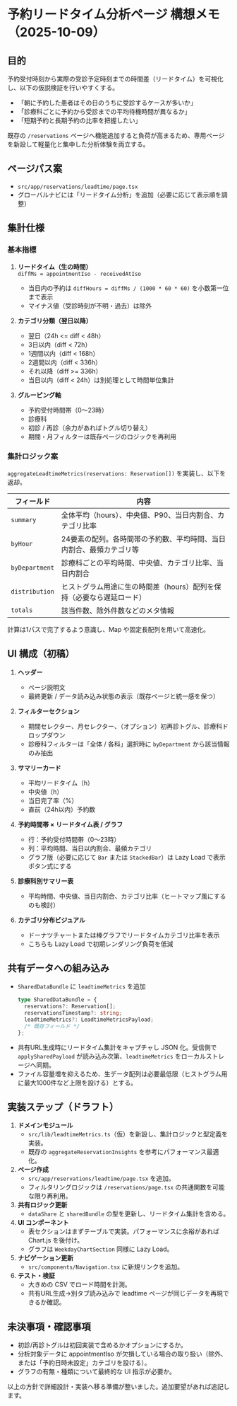 # 予約リードタイム分析ページ 構想メモ（2025-10-09）

## 目的

予約受付時刻から実際の受診予定時刻までの時間差（リードタイム）を可視化し、以下の仮説検証を行いやすくする。

- 「朝に予約した患者はその日のうちに受診するケースが多いか」
- 「診療科ごとに予約から受診までの平均待機時間が異なるか」
- 「短期予約と長期予約の比率を把握したい」

既存の `/reservations` ページへ機能追加すると負荷が高まるため、専用ページを新設して軽量化と集中した分析体験を両立する。

## ページパス案

- `src/app/reservations/leadtime/page.tsx`
- グローバルナビには「リードタイム分析」を追加（必要に応じて表示順を調整）

## 集計仕様

### 基本指標

1. **リードタイム（生の時間）**  
   `diffMs = appointmentIso - receivedAtIso`
   - 当日内の予約は `diffHours = diffMs / (1000 * 60 * 60)` を小数第一位まで表示
   - マイナス値（受診時刻が不明・過去）は除外

2. **カテゴリ分類（翌日以降）**
   - 翌日（24h <= diff < 48h）
   - 3日以内（diff < 72h）
   - 1週間以内（diff < 168h）
   - 2週間以内（diff < 336h）
   - それ以降（diff >= 336h）
   - 当日以内（diff < 24h）は別処理として時間単位集計

3. **グルーピング軸**
   - 予約受付時間帯（0〜23時）
   - 診療科
   - 初診 / 再診（余力があればトグル切り替え）
   - 期間・月フィルターは既存ページのロジックを再利用

### 集計ロジック案

`aggregateLeadtimeMetrics(reservations: Reservation[])` を実装し、以下を返却。

| フィールド     | 内容                                                                  |
| -------------- | --------------------------------------------------------------------- |
| `summary`      | 全体平均（hours）、中央値、P90、当日内割合、カテゴリ比率              |
| `byHour`       | 24要素の配列。各時間帯の予約数、平均時間、当日内割合、最頻カテゴリ等  |
| `byDepartment` | 診療科ごとの平均時間、中央値、カテゴリ比率、当日内割合                |
| `distribution` | ヒストグラム用途に生の時間差（hours）配列を保持（必要なら遅延ロード） |
| `totals`       | 該当件数、除外件数などのメタ情報                                      |

計算は1パスで完了するよう意識し、Map や固定長配列を用いて高速化。

## UI 構成（初稿）

1. **ヘッダー**
   - ページ説明文
   - 最終更新 / データ読み込み状態の表示（既存ページと統一感を保つ）

2. **フィルターセクション**
   - 期間セレクター、月セレクター、（オプション）初再診トグル、診療科ドロップダウン
   - 診療科フィルターは「全体 / 各科」選択時に `byDepartment` から該当情報のみ抽出

3. **サマリーカード**
   - 平均リードタイム（h）
   - 中央値（h）
   - 当日完了率（%）
   - 直前（24h以内）予約数

4. **予約時間帯 × リードタイム表 / グラフ**
   - 行：予約受付時間帯（0〜23時）
   - 列：平均時間、当日以内割合、最頻カテゴリ
   - グラフ版（必要に応じて `Bar` または `StackedBar`）は Lazy Load で表示ボタン式にする

5. **診療科別サマリー表**
   - 平均時間、中央値、当日内割合、カテゴリ比率（ヒートマップ風にするのも検討）

6. **カテゴリ分布ビジュアル**
   - ドーナツチャートまたは棒グラフでリードタイムカテゴリ比率を表示
   - こちらも Lazy Load で初期レンダリング負荷を低減

## 共有データへの組み込み

- `SharedDataBundle` に `leadtimeMetrics` を追加
  ```ts
  type SharedDataBundle = {
    reservations?: Reservation[];
    reservationsTimestamp?: string;
    leadtimeMetrics?: LeadtimeMetricsPayload;
    /* 既存フィールド */
  };
  ```
- 共有URL生成時にリードタイム集計をキャプチャし JSON 化。受信側で `applySharedPayload` が読み込み次第、`leadtimeMetrics` をローカルストレージへ同期。
- ファイル容量増を抑えるため、生データ配列は必要最低限（ヒストグラム用に最大1000件など上限を設ける）とする。

## 実装ステップ（ドラフト）

1. **ドメインモジュール**
   - `src/lib/leadtimeMetrics.ts`（仮）を新設し、集計ロジックと型定義を実装。
   - 既存の `aggregateReservationInsights` を参考にパフォーマンス最適化。
2. **ページ作成**
   - `src/app/reservations/leadtime/page.tsx` を追加。
   - フィルタリングロジックは `/reservations/page.tsx` の共通関数を可能な限り再利用。
3. **共有ロジック更新**
   - `dataShare` と `sharedBundle` の型を更新し、リードタイム集計を含める。
4. **UI コンポーネント**
   - 表セクションはまずテーブルで実装。パフォーマンスに余裕があれば Chart.js を後付け。
   - グラフは `WeekdayChartSection` 同様に Lazy Load。
5. **ナビゲーション更新**
   - `src/components/Navigation.tsx` に新規リンクを追加。
6. **テスト・検証**
   - 大きめの CSV でロード時間を計測。
   - 共有URL生成→別タブ読み込みで leadtime ページが同じデータを再現できるか確認。

## 未決事項・確認事項

- 初診/再診トグルは初回実装で含めるかオプションにするか。
- 分析対象データに appointmentIso が欠損している場合の取り扱い（除外、または「予約日時未設定」カテゴリを設ける）。
- グラフの有無・種類について最終的な UI 指示が必要か。

以上の方針で詳細設計・実装へ移る準備が整いました。追加要望があれば追記します。
